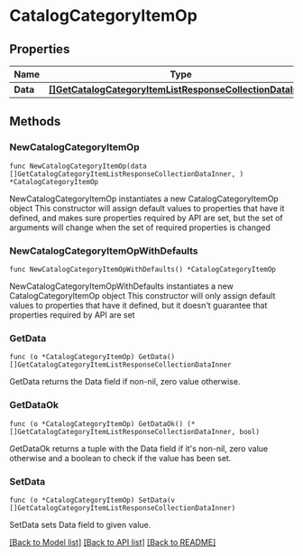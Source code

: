 # CatalogCategoryItemOp

## Properties

Name | Type | Description | Notes
------------ | ------------- | ------------- | -------------
**Data** | [**[]GetCatalogCategoryItemListResponseCollectionDataInner**](GetCatalogCategoryItemListResponseCollectionDataInner.md) |  | 

## Methods

### NewCatalogCategoryItemOp

`func NewCatalogCategoryItemOp(data []GetCatalogCategoryItemListResponseCollectionDataInner, ) *CatalogCategoryItemOp`

NewCatalogCategoryItemOp instantiates a new CatalogCategoryItemOp object
This constructor will assign default values to properties that have it defined,
and makes sure properties required by API are set, but the set of arguments
will change when the set of required properties is changed

### NewCatalogCategoryItemOpWithDefaults

`func NewCatalogCategoryItemOpWithDefaults() *CatalogCategoryItemOp`

NewCatalogCategoryItemOpWithDefaults instantiates a new CatalogCategoryItemOp object
This constructor will only assign default values to properties that have it defined,
but it doesn't guarantee that properties required by API are set

### GetData

`func (o *CatalogCategoryItemOp) GetData() []GetCatalogCategoryItemListResponseCollectionDataInner`

GetData returns the Data field if non-nil, zero value otherwise.

### GetDataOk

`func (o *CatalogCategoryItemOp) GetDataOk() (*[]GetCatalogCategoryItemListResponseCollectionDataInner, bool)`

GetDataOk returns a tuple with the Data field if it's non-nil, zero value otherwise
and a boolean to check if the value has been set.

### SetData

`func (o *CatalogCategoryItemOp) SetData(v []GetCatalogCategoryItemListResponseCollectionDataInner)`

SetData sets Data field to given value.



[[Back to Model list]](../README.md#documentation-for-models) [[Back to API list]](../README.md#documentation-for-api-endpoints) [[Back to README]](../README.md)


